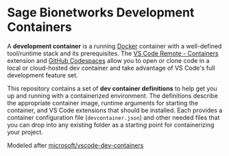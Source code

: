 # Sage Bionetworks Development Containers

A **development container** is a running [Docker](https://www.docker.com)
container with a well-defined tool/runtime stack and its prerequisites. The [VS
Code Remote - Containers](https://aka.ms/vscode-remote/download/containers)
extension and [GitHub Codespaces](https://github.com/features/codespaces) allow
you to open or clone code in a local or cloud-hosted dev container and take
advantage of VS Code's full development feature set.

This repository contains a set of **dev container definitions** to help get you
up and running with a containerized environment. The definitions describe the
appropriate container image, runtime arguments for starting the container, and
VS Code extensions that should be installed. Each provides a container
configuration file (`devcontainer.json`) and other needed files that you can
drop into any existing folder as a starting point for containerizing your
project.

Modeled after [microsoft/vscode-dev-containers]

<!-- Links -->

[microsoft/vscode-dev-containers]: https://github.com/microsoft/vscode-dev-containers